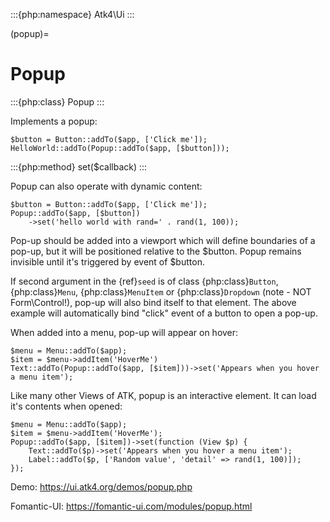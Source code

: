 :::{php:namespace} Atk4\Ui
:::

(popup)=

# Popup

:::{php:class} Popup
:::

Implements a popup:

```
$button = Button::addTo($app, ['Click me']);
HelloWorld::addTo(Popup::addTo($app, [$button]));
```

:::{php:method} set($callback)
:::

Popup can also operate with dynamic content:

```
$button = Button::addTo($app, ['Click me']);
Popup::addTo($app, [$button])
    ->set('hello world with rand=' . rand(1, 100));
```

Pop-up should be added into a viewport which will define boundaries of a pop-up, but it will
be positioned relative to the $button. Popup remains invisible until it's triggered by event of $button.

If second argument in the {ref}`seed` is of class {php:class}`Button`, {php:class}`Menu`,
{php:class}`MenuItem` or {php:class}`Dropdown` (note - NOT Form\Control!), pop-up will also bind itself
to that element. The above example will automatically bind "click" event of a button to open a pop-up.

When added into a menu, pop-up will appear on hover:

```
$menu = Menu::addTo($app);
$item = $menu->addItem('HoverMe')
Text::addTo(Popup::addTo($app, [$item]))->set('Appears when you hover a menu item');
```

Like many other Views of ATK, popup is an interactive element. It can load it's contents when opened:

```
$menu = Menu::addTo($app);
$item = $menu->addItem('HoverMe');
Popup::addTo($app, [$item])->set(function (View $p) {
    Text::addTo($p)->set('Appears when you hover a menu item');
    Label::addTo($p, ['Random value', 'detail' => rand(1, 100)]);
});
```

Demo: https://ui.atk4.org/demos/popup.php

Fomantic-UI: https://fomantic-ui.com/modules/popup.html
